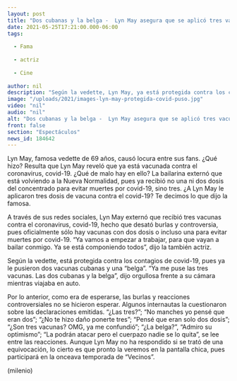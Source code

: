 ```yaml
---
layout: post
title: "Dos cubanas y la belga -  Lyn May asegura que se aplicó tres vacunas contra el covid-19"
date: 2021-05-25T17:21:00.000-06:00
tags:
  
  - Fama
  
  - actriz
  
  - Cine
  
author: nil
description: "Según la vedette, Lyn May, ya está protegida contra los contagios de covid-19, pues ya le pusieron dos vacunas cubanas y una “belga”. "
image: "/uploads/2021/images-lyn-may-protegida-covid-puso.jpg"
video: "nil"
audio: "nil"
alt: "Dos cubanas y la belga -  Lyn May asegura que se aplicó tres vacunas contra el covid-19"
front: false
section: "Espectáculos"
news_id: 184642
---
```


Lyn May, famosa vedette de 69 años, causó locura entre sus fans. ¿Qué hizo? Resulta que Lyn May reveló que ya está vacunada contra el coronavirus, covid-19. ¿Qué de malo hay en ello? La bailarina externó que está volviendo a la Nueva Normalidad, pues ya recibió no una ni dos dosis del concentrado para evitar muertes por covid-19, sino tres. ¿A Lyn May le aplicaron tres dosis de vacuna contra el covid-19? Te decimos lo que dijo la famosa. 

A través de sus redes sociales, Lyn May externó que recibió tres vacunas contra el coronavirus, covid-19, hecho que desató burlas y controversia, pues oficialmente sólo hay vacunas con dos dosis o incluso una para evitar muertes por covid-19. 
“Ya vamos a empezar a trabajar, para que vayan a bailar conmigo. Ya se está componiendo todos”, dijo la también actriz. 

Según la vedette, está protegida contra los contagios de covid-19, pues ya le pusieron dos vacunas cubanas y una “belga”. 
“Ya me puse las tres vacunas. Las dos cubanas y la belga”, dijo orgullosa frente a su cámara mientras viajaba en auto. 

Por lo anterior, como era de esperarse, las burlas y reacciones controversiales no se hicieron esperar. Algunos internautas la cuestionaron sobre las declaraciones emitidas. 
“¿Las tres?”; “No manches yo pensé que eran dos”; “¿No te hizo daño ponerte tres”; “Pensé que eran solo dos dosis”; “¿Son tres vacunas? OMG, ya me confundió”; “¿La belga?”, “Admiro su optimismo”; “La podrán atacar pero el cuerpazo nadie se lo quita”, se lee entre las reacciones.
Aunque Lyn May no ha respondido si se trató de una equivocación, lo cierto es que pronto la veremos en la pantalla chica, pues participará en la onceava temporada de “Vecinos”. 

(milenio)